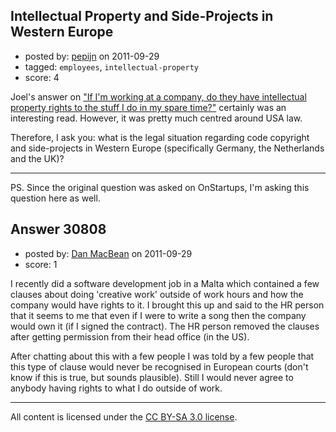## Intellectual Property and Side-Projects in Western Europe

- posted by: [pepijn](https://stackexchange.com/users/-1/13588-pepijn) on 2011-09-29
- tagged: `employees`, `intellectual-property`
- score: 4

Joel's answer on ["If I'm working at a company, do they have intellectual property rights to the stuff I do in my spare time?"][1] certainly was an interesting read. However, it was pretty much centred around USA law.

Therefore, I ask you: what is the legal situation regarding code copyright and side-projects in Western Europe (specifically Germany, the Netherlands and the UK)?

----------

PS. Since the original question was asked on OnStartups, I'm asking this question here as well.

  [1]: http://answers.onstartups.com/questions/19422/if-im-working-at-a-company-do-they-have-intellectual-property-rights-to-the-stu/20136#20136


## Answer 30808

- posted by: [Dan MacBean](https://stackexchange.com/users/-1/13384-dan-macbean) on 2011-09-29
- score: 1

I recently did a software development job in a Malta which contained a few clauses about doing 'creative work' outside of work hours and how the company would have rights to it. I brought this up and said to the HR person that it seems to me that even if I were to write a song then the company would own it (if I signed the contract). The HR person removed the clauses after getting permission from their head office (in the US).

After chatting about this with a few people I was told by a few people that this type of clause would never be recognised in European courts (don't know if this is true, but sounds plausible). Still I would never agree to anybody having rights to what I do outside of work.



---

All content is licensed under the [CC BY-SA 3.0 license](https://creativecommons.org/licenses/by-sa/3.0/).
